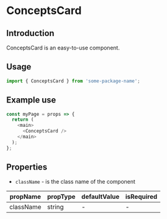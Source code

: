 # ConceptsCard

<!-- STORY -->

## Introduction

ConceptsCard is an easy-to-use component.

## Usage

```javascript
import { ConceptsCard } from 'some-package-name';
```

## Example use

```javascript
const myPage = props => {
  return (
    <main>
      <ConceptsCard />
    </main>
  );
};
```

## Properties

- `className` - is the class name of the component

| propName  | propType | defaultValue | isRequired |
| --------- | -------- | ------------ | ---------- |
| className | string   | -            | -          |
